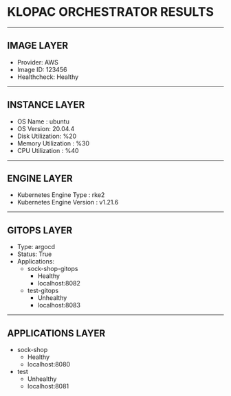 
# KLOPAC ORCHESTRATOR RESULTS

<hr/>

## IMAGE LAYER

* Provider: AWS
* Image ID: 123456
* Healthcheck: Healthy


<hr/>

## INSTANCE LAYER


* OS Name   : ubuntu
* OS Version:   20.04.4
* Disk Utilization:  %20
* Memory Utilization : %30
* CPU Utilization : %40




<hr/>

## ENGINE LAYER

* Kubernetes Engine Type  : rke2
* Kubernetes Engine Version  : v1.21.6





<hr/>

## GITOPS LAYER

* Type: argocd
* Status: True
* Applications:
    * sock-shop-gitops
        * Healthy
        * localhost:8082
    * test-gitops
        * Unhealthy
        * localhost:8083



<hr/>

## APPLICATIONS LAYER
* sock-shop
    * Healthy
    * localhost:8080
* test
    * Unhealthy
    * localhost:8081


